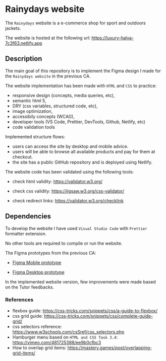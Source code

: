 # Rainydays website

<!-- A simple overview of use/purpose. -->

The `Rainydays` website is a e-commerce shop for sport and outdoors jackets.

The website is hosted at the following url: <https://luxury-halva-7c3f63.netlify.app>

## Description

<!-- An in-depth paragraph about your project and overview of use. -->

The main goal of this repository is to implement the Figma design I made for the `Rainydays website` in the previous CA.

The website implementation has been made with `HTML` and `CSS` to practice:

- responsive design (concepts, media queries, etc),
- semantic html 5,
- DRY (css variables, structured code, etc),
- image optimization,
- accessibily concepts (WCAG),
- developer tools (VS Code, Prettier, DevTools, Github, Netlify, etc)
- code validation tools

Implemented structure flows:

- users can access the site by desktop and mobile advice.
- users will be able to browse all available products and pay for them at checkout.
- the site has a public GitHub repository and is deployed using Netlify.

The website code has been validated using the following tools:

- check html validity: <https://validator.w3.org/>

- check css validity: <https://jigsaw.w3.org/css-validator/>

- check redirect links: <https://validator.w3.org/checklink>

## Dependencies

<!-- - Describe any prerequisites, libraries, OS version, etc., needed before installing the program.
- ex. Windows 10 -->

To develop the website I have used `Visual Studio Code` with `Prettier` formatter extension.

No other tools are required to compile or run the website.

The Figma prototypes from the previous CA:

- [Figma Mobile prototype](https://www.figma.com/proto/o9Y8vfut7qEa2hOQ5RBPBm/Design1_FP?page-id=924%3A505&node-id=1139%3A899&viewport=472%2C109%2C0.34&scaling=min-zoom&starting-point-node-id=1139%3A899&show-proto-sidebar=1)
  
- [Figma Desktop prototype](https://www.figma.com/proto/o9Y8vfut7qEa2hOQ5RBPBm/Design1_FP?page-id=924%3A506&node-id=1139%3A1932&viewport=796%2C261%2C0.11&scaling=scale-down&starting-point-node-id=1139%3A1932&show-proto-sidebar=1)

In the implemented website version, few improvements were made based on the Tutor feedbacks.

### References

- flexbox guide: <https://css-tricks.com/snippets/css/a-guide-to-flexbox/>
- css grid guide: <https://css-tricks.com/snippets/css/complete-guide-grid/>
- css selectors reference: <https://www.w3schools.com/csSref/css_selectors.php>
- Hamburger menu based on `HTML and CSS Task 3.4`: <https://vimeo.com/481725388/ee9b0cfbc3>
- How to overlap grid items: <https://mastery.games/post/overlapping-grid-items/>

